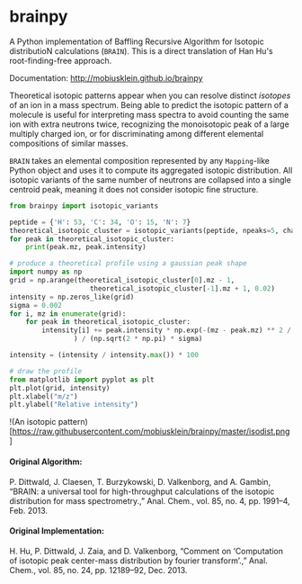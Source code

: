 # brainpy
A Python implementation of Baffling Recursive Algorithm for Isotopic distributioN calculations (`BRAIN`).
This is a direct translation of Han Hu's root-finding-free approach.

Documentation: http://mobiusklein.github.io/brainpy

Theoretical isotopic patterns appear when you can resolve distinct *isotopes* of an ion in a
mass spectrum. Being able to predict the isotopic pattern of a molecule is useful for interpreting
mass spectra to avoid counting the same ion with extra neutrons twice, recognizing the monoisotopic
peak of a large multiply charged ion, or for discriminating among different elemental compositions
of similar masses.

`BRAIN` takes an elemental composition represented by any `Mapping`-like Python object
and uses it to compute its aggregated isotopic distribution. All isotopic variants of the same
number of neutrons are collapsed into a single centroid peak, meaning it does not consider
isotopic fine structure.

```python
from brainpy import isotopic_variants

peptide = {'H': 53, 'C': 34, 'O': 15, 'N': 7}
theoretical_isotopic_cluster = isotopic_variants(peptide, npeaks=5, charge=1)
for peak in theoretical_isotopic_cluster:
    print(peak.mz, peak.intensity)

# produce a theoretical profile using a gaussian peak shape
import numpy as np
grid = np.arange(theoretical_isotopic_cluster[0].mz - 1,
                    theoretical_isotopic_cluster[-1].mz + 1, 0.02)
intensity = np.zeros_like(grid)
sigma = 0.002
for i, mz in enumerate(grid):
    for peak in theoretical_isotopic_cluster:
        intensity[i] += peak.intensity * np.exp(-(mz - peak.mz) ** 2 / (2 * sigma)
                ) / (np.sqrt(2 * np.pi) * sigma)

intensity = (intensity / intensity.max()) * 100

# draw the profile
from matplotlib import pyplot as plt
plt.plot(grid, intensity)
plt.xlabel("m/z")
plt.ylabel("Relative intensity")
```

!(An isotopic pattern)[https://raw.githubusercontent.com/mobiusklein/brainpy/master/isodist.png]


#### Original Algorithm:
P. Dittwald, J. Claesen, T. Burzykowski, D. Valkenborg, and A. Gambin, “BRAIN: a universal tool for high-throughput calculations of the isotopic distribution for mass spectrometry.,” Anal. Chem., vol. 85, no. 4, pp. 1991–4, Feb. 2013.

#### Original Implementation:
H. Hu, P. Dittwald, J. Zaia, and D. Valkenborg, “Comment on ‘Computation of isotopic peak center-mass distribution by fourier transform’.,” Anal. Chem., vol. 85, no. 24, pp. 12189–92, Dec. 2013.
